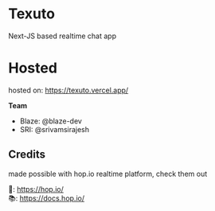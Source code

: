 # Texuto
Next-JS based realtime chat app

# Hosted 
hosted on: https://texuto.vercel.app/

**Team**
<ul>
  <li>Blaze: @blaze-dev</li>
  <li>SRI: @srivamsirajesh</li>
</ul>

## Credits

made possible with hop.io realtime platform, check them out

🗿: https://hop.io/ <br>
📚: https://docs.hop.io/
